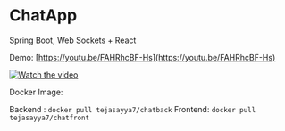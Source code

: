 # ChatApp
Spring Boot, Web Sockets + React

Demo: [https://youtu.be/FAHRhcBF-Hs](https://youtu.be/FAHRhcBF-Hs)


[![Watch the video](https://img.youtube.com/vi/FAHRhcBF-Hs/0.jpg)](https://www.youtube.com/watch?v=FAHRhcBF-Hs)


Docker Image:

Backend : `docker pull tejasayya7/chatback`
Frontend: `docker pull tejasayya7/chatfront`
